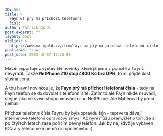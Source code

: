 ```yaml
---
ID: 563
title: >
  Fayn už prý má příchozí telefonní
  číslo
author: Patrick Zandl
post_excerpt: ""
layout: post
oldlink: >
  https://www.marigold.cz/item/fayn-uz-pry-ma-prichozi-telefonni-cislo
published: true
post_date: 2003-10-07 17:26:00
---
```

<p>
MaLér reportuje z výstaviště novinky, které já jsem v pondělí z Faynů nevyrazil. Takže <STRONG>NetPhone 210 stojí 4800 Kč bez DPH</STRONG>, to mi přijde dost slušná cena. </p>

<p>
A tou hlavní novinkou je, že <STRONG>Fayn prý má příchozí telefonní čísla</STRONG> - tedy na Fayn telefon se dá dovolat z telefonní sítě. Zatím to ale Fayn nikde neuvádí, stejně jako ve svém shopu neuvádí cenu NetPhone. Ale MaLérovi by přeci nelhali!</p>

<p>
Příchozí telefonní čísla Faynu by byla opravdu fajn - teprve ta dávají internetové telefonii opravdový smysl. Až nyní můžu přemýšlet o tom, že si po čtyřech letech zase pořídím pevný telefon. Jak by ne, když je vybaven ICQ a s Telecomem nemá nic společného :)</p>
